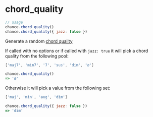 # chord_quality

```js
// usage
chance.chord_quality()
chance.chord_quality({ jazz: false })
```

Generate a random [chord quality](https://en.wikipedia.org/wiki/Chord_names_and_symbols_(popular_music)#Chord_quality)

If called with no options or if called with `jazz: true` it will pick a chord quality from the following pool:

```js
['maj7', 'min7', '7', 'sus', 'dim', 'ø']
```

```js
chance.chord_quality()
=> 'ø'
```

Otherwise it will pick a value from the following set:

```js
['maj', 'min', 'aug', 'dim']
```

```js
chance.chord_quality({ jazz: false })
=> 'dim'
```
